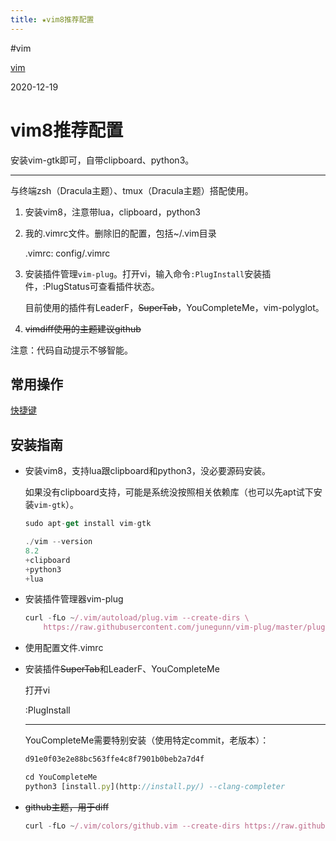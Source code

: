 ```yaml
---
title: ★vim8推荐配置
---
```


#vim

[vim](../../../bash/vim.md)

2020-12-19

# vim8推荐配置

安装vim-gtk即可，自带clipboard、python3。

---

与终端zsh（Dracula主题）、tmux（Dracula主题）搭配使用。

1. 安装vim8，注意带lua，clipboard，python3
2. 我的.vimrc文件。删除旧的配置，包括~/.vim目录
   
	.vimrc: config/.vimrc
   
3. 安装插件管理`vim-plug`。打开vi，输入命令`:PlugInstall`安装插件，:PlugStatus可查看插件状态。
   
    目前使用的插件有LeaderF，~~SuperTab~~，YouCompleteMe，vim-polyglot。
    
4. ~~vimdiff使用的主题建议github~~

注意：代码自动提示不够智能。

## 常用操作

[快捷键](../../../../personal/other/快捷键.md)

## 安装指南

- 安装vim8，支持lua跟clipboard和python3，没必要源码安装。
  
    如果没有clipboard支持，可能是系统没按照相关依赖库（也可以先apt试下安装`vim-gtk`）。
    
    ```jsx
    sudo apt-get install vim-gtk
    ```
    
    ```jsx
    ./vim --version
    8.2
    +clipboard
    +python3
    +lua
    ```
    
- 安装插件管理器vim-plug
  
    ```jsx
    curl -fLo ~/.vim/autoload/plug.vim --create-dirs \
        https://raw.githubusercontent.com/junegunn/vim-plug/master/plug.vim
    ```
    
- 使用配置文件.vimrc
- 安装插件~~SuperTab~~和LeaderF、YouCompleteMe
  
    打开vi
    
    :PlugInstall
    
    ---
    
    YouCompleteMe需要特别安装（使用特定commit，老版本）：
    
    ```jsx
    d91e0f03e2e88bc563ffe4c8f7901b0beb2a7d4f
    ```
    
    ```jsx
    cd YouCompleteMe
    python3 [install.py](http://install.py/) --clang-completer
    ```
    
- ~~github主题，用于diff~~
  
    ```jsx
    curl -fLo ~/.vim/colors/github.vim --create-dirs https://raw.githubusercontent.com/endel/vim-github-colorscheme/master/colors/github.vim
    ```